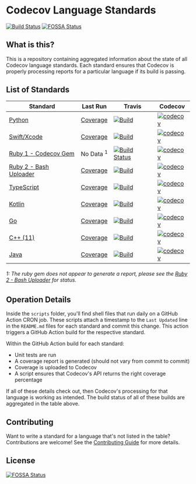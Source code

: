 # Codecov Language Standards

[![Build Status](https://travis-ci.org/codecov/standards.svg?branch=master)](https://travis-ci.org/codecov/standards)
[![FOSSA Status](https://app.fossa.com/api/projects/git%2Bgithub.com%2Fcodecov%2Fstandards.svg?type=shield)](https://app.fossa.com/projects/git%2Bgithub.com%2Fcodecov%2Fstandards?ref=badge_shield)

## What is this?

This is a repository containing aggregated information about the state of all Codecov language standards. Each standard ensures that Codecov is properly processing reports for a particular language if its build is passing.

## List of Standards

| Standard | Last Run | Travis | Codecov |
|-|-|-|-|
| [Python](https://github.com/codecov/Python-Standard.git) | [Coverage](https://github.com/codecov/standards/tree/master/coverage_data/python-standard) | [![Build](https://github.com/codecov/python-standard/actions/workflows/python-standard.yml/badge.svg)](https://github.com/codecov/python-standard/actions/workflows/python-standard.yml) |[![codecov](https://codecov.io/gh/codecov/Python-Standard/branch/master/graph/badge.svg)](https://codecov.io/gh/codecov/Python-Standard) |
|[Swift/Xcode](https://github.com/codecov/Swift-Standard) | [Coverage](https://github.com/codecov/standards/tree/master/coverage_data/swift-standard) |[![Build](https://github.com/codecov/swift-standard/actions/workflows/swift_macos-10.15.yml/badge.svg)](https://github.com/codecov/swift-standard/actions/workflows/swift_macos-10.15.yml) |[![codecov](https://codecov.io/gh/codecov/Swift-Standard/branch/master/graph/badge.svg)](https://codecov.io/gh/codecov/Swift-Standard) |
|[Ruby 1 - Codecov Gem](https://github.com/codecov/Ruby-Standard-1) | No Data <sup>1</sup> |[![Build Status](https://travis-ci.org/codecov/Ruby-Standard-1.svg?branch=master)](https://travis-ci.org/codecov/Ruby-Standard-1) |[![codecov](https://codecov.io/gh/codecov/Ruby-Standard-1/branch/master/graph/badge.svg)](https://codecov.io/gh/codecov/Ruby-Standard-1) |
|[Ruby 2 - Bash Uploader](https://github.com/codecov/Ruby-Standard-2) |[Coverage](https://github.com/codecov/standards/tree/master/coverage_data/ruby-standard-2) |[![Build](https://github.com/codecov/ruby-standard-2/actions/workflows/ruby-standard-2.yml/badge.svg)](https://github.com/codecov/ruby-standard-2/actions/workflows/ruby-standard-2.yml)  |[![codecov](https://codecov.io/gh/codecov/Ruby-Standard-2/branch/master/graph/badge.svg)](https://codecov.io/gh/codecov/Ruby-Standard-2) |
|[TypeScript](https://github.com/codecov/TypeScript-Standard) |[Coverage](https://github.com/codecov/standards/tree/master/coverage_data/typescript-standard) |[![Build](https://github.com/codecov/typescript-standard/actions/workflows/typescript-standard.yml/badge.svg)](https://github.com/codecov/typescript-standard/actions/workflows/typescript-standard.yml)  |[![codecov](https://codecov.io/gh/codecov/TypeScript-Standard/branch/master/graph/badge.svg)](https://codecov.io/gh/codecov/TypeScript-Standard) |
|[Kotlin](https://github.com/codecov/kotlin-Standard) |[Coverage](https://github.com/codecov/standards/tree/master/coverage_data/kotlin-standard)|[![Build](https://github.com/codecov/kotlin-standard/actions/workflows/kotlin-standard.yml/badge.svg)](https://github.com/codecov/kotlin-standard/actions/workflows/kotlin-standard.yml) |[![codecov](https://codecov.io/gh/codecov/kotlin-Standard/branch/master/graph/badge.svg)](https://codecov.io/gh/codecov/kotlin-Standard) |
|[Go](https://github.com/codecov/go-Standard) |[Coverage](https://github.com/codecov/standards/tree/master/coverage_data/go-standard) |[![Build](https://github.com/codecov/go-standard/actions/workflows/go-standard.yml/badge.svg)](https://github.com/codecov/go-standard/actions/workflows/go-standard.yml) | [![codecov](https://codecov.io/gh/codecov/go-Standard/branch/master/graph/badge.svg)](https://codecov.io/gh/codecov/go-Standard) |
|[C++ (11)](https://github.com/codecov/cpp-11-Standard) | [Coverage](https://github.com/codecov/standards/tree/master/coverage_data/cpp-11-standard) | [![Build](https://github.com/codecov/cpp-11-Standard/actions/workflows/cpp-11-standard.yml/badge.svg)](https://github.com/codecov/cpp-11-Standard/actions/workflows/cpp-11-standard.yml) |[![codecov](https://codecov.io/gh/codecov/cpp-11-Standard/branch/master/graph/badge.svg)](https://codecov.io/gh/codecov/cpp-11-Standard) |
|[Java](https://github.com/codecov/java-Standard) |[Coverage](https://github.com/codecov/standards/tree/master/coverage_data/java-standard) |[![Build](https://github.com/codecov/java-standard/actions/workflows/java-standard.yml/badge.svg)](https://github.com/codecov/java-standard/actions/workflows/java-standard.yml) |[![codecov](https://codecov.io/gh/codecov/java-Standard/branch/master/graph/badge.svg)](https://codecov.io/gh/codecov/java-Standard) |

###### 1: The ruby gem does not appear to generate a report, please see the [Ruby 2 - Bash Uploader](https://github.com/codecov/Ruby-Standard-2) for status.

## Operation Details

Inside the `scripts` folder, you'll find shell files that run daily on a GitHub Action CRON job. These scripts attach a timestamp to the `Last Updated` line in the `README.md` files for each standard and commit this change. This action triggers a GitHub Action build for the respective standard.

Within the GitHub Action build for each standard:
  * Unit tests are run
  * A coverage report is generated (should not vary from commit to commit)
  * Coverage is uploaded to Codecov
  * A script ensures that Codecov's API returns the right coverage percentage

If all of these details check out, then Codecov's processing for that language is working as intended. The build status of all of these builds are aggregated in the table above.

## Contributing

Want to write a standard for a language that's not listed in the table? Contributions are welcome! See the [Contributing Guide](CONTRIBUTING.md) for more details.


## License
[![FOSSA Status](https://app.fossa.com/api/projects/git%2Bgithub.com%2Fcodecov%2Fstandards.svg?type=large)](https://app.fossa.com/projects/git%2Bgithub.com%2Fcodecov%2Fstandards?ref=badge_large)
